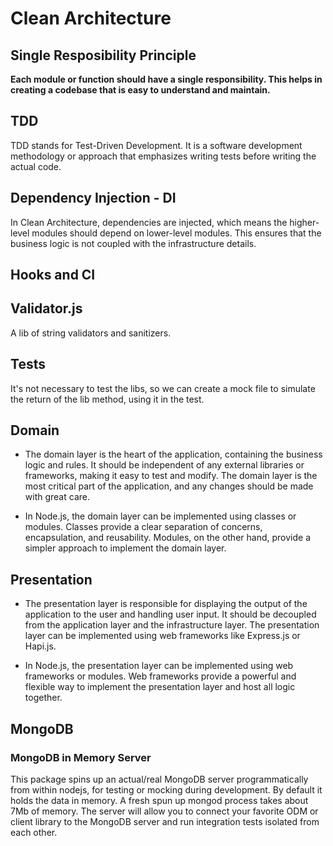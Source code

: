 # Clean Architecture

## Single Resposibility Principle
**Each module or function should have a single responsibility.
This helps in creating a codebase that is easy to understand and maintain.**

## TDD
TDD stands for Test-Driven Development.
It is a software development methodology or approach that emphasizes writing tests before writing the actual code. 

## Dependency Injection - DI
In Clean Architecture, dependencies are injected, which means the higher-level modules should depend on lower-level modules. 
This ensures that the business logic is not coupled with the infrastructure details.

## Hooks and CI


## Validator.js
A lib of string validators and sanitizers.

## Tests 
It's not necessary to test the libs, so we can create a mock file to simulate the return of the lib method, using it in the test.


## Domain
- The domain layer is the heart of the application, containing the business logic and rules. It should be independent of any external libraries or frameworks, making it easy to test and modify. The domain layer is the most critical part of the application, and any changes should be made with great care.

- In Node.js, the domain layer can be implemented using classes or modules. Classes provide a clear separation of concerns, encapsulation, and reusability. Modules, on the other hand, provide a simpler approach to implement the domain layer.


## Presentation
- The presentation layer is responsible for displaying the output of the application to the user and handling user input. It should be decoupled from the application layer and the infrastructure layer. The presentation layer can be implemented using web frameworks like Express.js or Hapi.js.

- In Node.js, the presentation layer can be implemented using web frameworks or modules. Web frameworks provide a powerful and flexible way to implement the presentation layer and host all logic together.

## MongoDB

### MongoDB in Memory Server
This package spins up an actual/real MongoDB server programmatically from within nodejs, for testing or mocking during development. By default it holds the data in memory. A fresh spun up mongod process takes about 7Mb of memory. The server will allow you to connect your favorite ODM or client library to the MongoDB server and run integration tests isolated from each other.